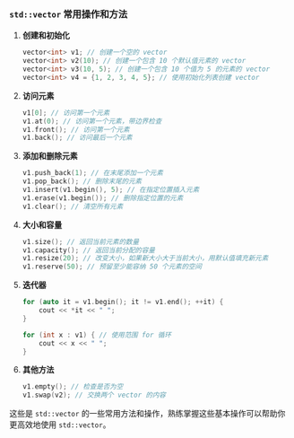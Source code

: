 

### `std::vector` 常用操作和方法

1. **创建和初始化**

   ```cpp
   vector<int> v1; // 创建一个空的 vector
   vector<int> v2(10); // 创建一个包含 10 个默认值元素的 vector
   vector<int> v3(10, 5); // 创建一个包含 10 个值为 5 的元素的 vector
   vector<int> v4 = {1, 2, 3, 4, 5}; // 使用初始化列表创建 vector
   ```

2. **访问元素**

   ```cpp
   v1[0]; // 访问第一个元素
   v1.at(0); // 访问第一个元素，带边界检查
   v1.front(); // 访问第一个元素
   v1.back(); // 访问最后一个元素
   ```

3. **添加和删除元素**

   ```cpp
   v1.push_back(1); // 在末尾添加一个元素
   v1.pop_back(); // 删除末尾的元素
   v1.insert(v1.begin(), 5); // 在指定位置插入元素
   v1.erase(v1.begin()); // 删除指定位置的元素
   v1.clear(); // 清空所有元素
   ```

4. **大小和容量**

   ```cpp
   v1.size(); // 返回当前元素的数量
   v1.capacity(); // 返回当前分配的容量
   v1.resize(20); // 改变大小，如果新大小大于当前大小，用默认值填充新元素
   v1.reserve(50); // 预留至少能容纳 50 个元素的空间
   ```

5. **迭代器**

   ```cpp
   for (auto it = v1.begin(); it != v1.end(); ++it) {
       cout << *it << " ";
   }

   for (int x : v1) { // 使用范围 for 循环
       cout << x << " ";
   }
   ```

6. **其他方法**

   ```cpp
   v1.empty(); // 检查是否为空
   v1.swap(v2); // 交换两个 vector 的内容
   ```

这些是 `std::vector` 的一些常用方法和操作，熟练掌握这些基本操作可以帮助你更高效地使用 `std::vector`。